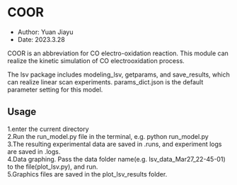 # COOR

* Author: Yuan Jiayu
* Date: 2023.3.28

COOR is an abbreviation for CO electro-oxidation reaction.
This module can realize the kinetic simulation of CO electrooxidation process.

The lsv package includes modeling_lsv, getparams, and save_results, which can realize linear scan experiments.
params_dict.json is the default parameter setting for this model.

## Usage
1.enter the current directory    
2.Run the run_model.py file in the terminal, e.g. python run_model.py    
3.The resulting experimental data are saved in .runs, and experiment logs are saved in .logs.    
4.Data graphing. Pass the data folder name(e.g. lsv_data_Mar27_22-45-01) to the file(plot_lsv.py), and run.     
5.Graphics files are saved in the plot_lsv_results folder.    
